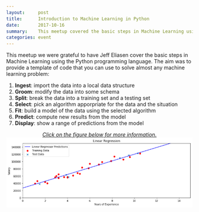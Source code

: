 ```yaml
---
layout:     post
title:      Introduction to Machine Learning in Python
date:       2017-10-16
summary:    This meetup covered the basic steps in Machine Learning using the Python programming language. <p align="center" style="text-decoration:none;"><img src="https://github.com/hawaiimachinelearning/hawaiimachinelearning.github.io/raw/master/slides/Linear%20Regression-small.jpg" alt="Linear Regression Figure"></p>
categories: event
---
```


This meetup we were grateful to have Jeff Eliasen cover the basic steps in Machine Learning using the Python programming language. The aim was to provide a template of code that you can use to solve almost any machine learning problem:
1. **Ingest**: import the data into a local data structure
2. **Groom**: modify the data into some schema
3. **Split**: break the data into a training set and a testing set
4. **Select**: pick an algorithm apporpriate for the data and the situation
5. **Fit**: build a model of the data using the selected algorithm
6. **Predict**: compute new results from the model
7. **Display**: show a range of predictions from the model

<p align="center" style="text-decoration:none;">
	<a href="https://github.com/seawolf42/intro-to-machine-learning/blob/master/Intro%20to%20Machine%20Learning%20in%20Python.ipynb">
		<i>Click on the figure below for more information.</i>
		<img src="https://github.com/hawaiimachinelearning/hawaiimachinelearning.github.io/raw/master/slides/Linear%20Regression.png" alt="Linear Regression Figure">
	</a>
</p>
